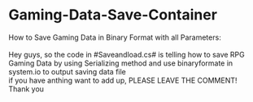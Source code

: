 # Gaming-Data-Save-Container
How to Save Gaming Data in Binary Format with all Parameters: <br/> <br/>
Hey guys, so the code in #Saveandload.cs# is telling how to save RPG Gaming Data by using Serializing method 
and use binaryformate in system.io to output saving data file <br/>
if you have anthing want to add up, PLEASE LEAVE THE COMMENT! <br/>
Thank you<br/>

 
